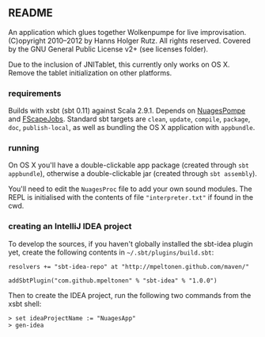 ## README

An application which glues together Wolkenpumpe for live improvisation. (C)opyright 2010&ndash;2012 by Hanns Holger Rutz. All rights reserved. Covered by the GNU General Public License v2+ (see licenses folder).

Due to the inclusion of JNITablet, this currently only works on OS X. Remove the tablet initialization on other platforms.

### requirements

Builds with xsbt (sbt 0.11) against Scala 2.9.1. Depends on [NuagesPompe](http://github.com/Sciss/NuagesPompe) and [FScapeJobs](http://github.com/Sciss/FScapeJobs). Standard sbt targets are `clean`, `update`, `compile`, `package`, `doc`, `publish-local`, as well as bundling the OS X application with `appbundle`.

### running

On OS X you'll have a double-clickable app package (created through `sbt appbundle`), otherwise a double-clickable jar (created through `sbt assembly`).

You'll need to edit the `NuagesProc` file to add your own sound modules. The REPL is initialised with the contents of file `"interpreter.txt"` if found in the cwd.

### creating an IntelliJ IDEA project

To develop the sources, if you haven't globally installed the sbt-idea plugin yet, create the following contents in `~/.sbt/plugins/build.sbt`:

    resolvers += "sbt-idea-repo" at "http://mpeltonen.github.com/maven/"
    
    addSbtPlugin("com.github.mpeltonen" % "sbt-idea" % "1.0.0")

Then to create the IDEA project, run the following two commands from the xsbt shell:

    > set ideaProjectName := "NuagesApp"
    > gen-idea
